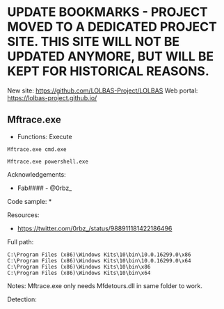 # UPDATE BOOKMARKS - PROJECT MOVED TO A DEDICATED PROJECT SITE. THIS SITE WILL NOT BE UPDATED ANYMORE, BUT WILL BE KEPT FOR HISTORICAL REASONS.
New site: https://github.com/LOLBAS-Project/LOLBAS
Web portal: https://lolbas-project.github.io/ 
## Mftrace.exe

* Functions: Execute

```
Mftrace.exe cmd.exe     

Mftrace.exe powershell.exe    
```

Acknowledgements:
* Fab#### - @0rbz_

Code sample:
* 

Resources:
* https://twitter.com/0rbz_/status/988911181422186496

Full path:
```
C:\Program Files (x86)\Windows Kits\10\bin\10.0.16299.0\x86    
C:\Program Files (x86)\Windows Kits\10\bin\10.0.16299.0\x64     
C:\Program Files (x86)\Windows Kits\10\bin\x86
C:\Program Files (x86)\Windows Kits\10\bin\x64
```

Notes:
Mftrace.exe only needs Mfdetours.dll in same folder to work.


Detection:
